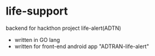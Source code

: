 # life-support
backend for hackthon project life-alert(ADTN) 
- written in GO lang
- written for front-end android app "ADTRAN-life-alert"
